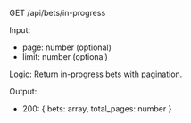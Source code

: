 GET /api/bets/in-progress

Input:

- page: number (optional)
- limit: number (optional)

Logic: Return in-progress bets with pagination.

Output:

- 200: { bets: array, total_pages: number }
